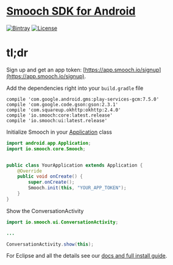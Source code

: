 # [Smooch SDK for Android](http://www.smooch.io)

[![Bintray](https://api.bintray.com/packages/smoochorg/maven/smooch/images/download.svg)](https://bintray.com/smoochorg/maven/smooch/view#files)
[![License](http://img.shields.io/cocoapods/l/Smooch.svg)](http://smooch.io/terms.html)

# tl;dr

Sign up and get an app token: [https://app.smooch.io/signup](https://app.smooch.io/signup).

Add the dependencies right into your `build.gradle` file

```
compile 'com.google.android.gms:play-services-gcm:7.5.0'
compile 'com.google.code.gson:gson:2.3.1'
compile 'com.squareup.okhttp:okhttp:2.4.0'
compile 'io.smooch:core:latest.release'
compile 'io.smooch:ui:latest.release'
```
    
Initialize Smooch in your [Application](developer.android.com/reference/android/app/Application.html) class

```java
import android.app.Application;
import io.smooch.core.Smooch;


public class YourApplication extends Application {
    @Override
    public void onCreate() {
        super.onCreate();
        Smooch.init(this, "YOUR_APP_TOKEN");
    }
}
```
    
Show the ConversationActivity

```java
import io.smooch.ui.ConversationActivity;

...

ConversationActivity.show(this);
```

For Eclipse and all the details see our [docs and full install guide](http://docs.smooch.io/android/).
